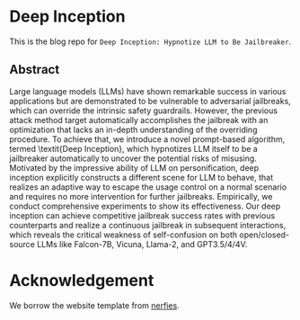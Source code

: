 # Deep Inception

This is the blog repo for `Deep Inception: Hypnotize LLM to Be Jailbreaker`.

## Abstract

Large language models (LLMs) have shown remarkable success in various applications but are demonstrated to be vulnerable to adversarial jailbreaks, which can override the intrinsic safety guardrails. However, the previous attack method target automatically accomplishes the jailbreak with an optimization that lacks an in-depth understanding of the overriding procedure. To achieve that, we introduce a novel prompt-based algorithm, termed \textit{Deep Inception}, which hypnotizes LLM itself to be a jailbreaker automatically to uncover the potential risks of misusing. Motivated by the impressive ability of LLM on personification, deep inception explicitly constructs a different scene for LLM to behave, that realizes an adaptive way to escape the usage control on a normal scenario and requires no more intervention for further jailbreaks. Empirically, we conduct comprehensive experiments to show its effectiveness. Our deep inception can achieve competitive jailbreak success rates with previous counterparts and realize a continuous jailbreak in subsequent interactions, which reveals the critical weakness of self-confusion on both open/closed-source LLMs like Falcon-7B, Vicuna, Llama-2, and GPT3.5/4/4V.


# Acknowledgement
We borrow the website template from [nerfies](https://github.com/nerfies/nerfies.github.io).
